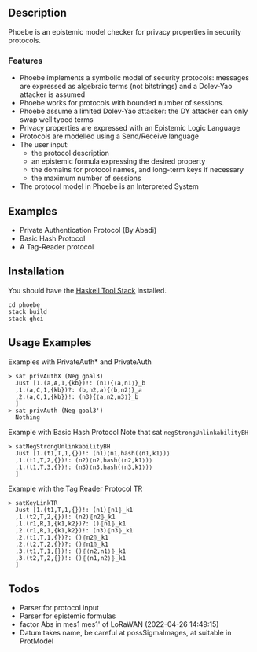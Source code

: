 ## Description
Phoebe is an epistemic model checker for privacy properties in security protocols. 

### Features
* Phoebe implements a symbolic model of security protocols: messages are expressed as algebraic terms (not bitstrings) and a Dolev-Yao attacker is assumed 
* Phoebe works for protocols with bounded number of sessions.
* Phoebe assume a limited Dolev-Yao attacker: the DY attacker can only swap well typed terms
* Privacy properties are expressed with an Epistemic Logic Language
* Protocols are modelled using a Send/Receive language
* The user input: 
  - the protocol description
  - an epistemic formula expressing the desired property
  - the domains for protocol names, and long-term keys if necessary
  - the maximum number of sessions
* The protocol model in Phoebe is an Interpreted System


## Examples
* Private Authentication Protocol (By Abadi) 
* Basic Hash Protocol
* A Tag-Reader protocol

## Installation

You should have the [Haskell Tool Stack](https://haskellstack.org) installed.

    cd phoebe
    stack build
    stack ghci

## Usage Examples

Examples with PrivateAuth* and PrivateAuth

    > sat privAuthX (Neg goal3)
      Just [1.(a,A,1,{kb})!: (n1){⟨a,n1⟩}_b
      ,1.(a,C,1,{kb})?: (b,n2,a){⟨b,n2⟩}_a
      ,2.(a,C,1,{kb})!: (n3){⟨a,n2,n3⟩}_b
      ]
    > sat privAuth (Neg goal3')
      Nothing

Example with Basic Hash Protocol
Note that sat `negStrongUnlinkabilityBH` 

    > satNegStrongUnlinkabilityBH
      Just [1.(t1,T,1,{})!: (n1)⟨n1,hash(⟨n1,k1⟩)⟩
      ,1.(t1,T,2,{})!: (n2)⟨n2,hash(⟨n2,k1⟩)⟩
      ,1.(t1,T,3,{})!: (n3)⟨n3,hash(⟨n3,k1⟩)⟩
      ] 


Example with the Tag Reader Protocol TR

    > satKeyLinkTR
      Just [1.(t1,T,1,{})!: (n1)⦃n1⦄_k1
      ,1.(t2,T,2,{})!: (n2)⦃n2⦄_k1
      ,1.(r1,R,1,{k1,k2})?: ()⦃n1⦄_k1
      ,2.(r1,R,1,{k1,k2})!: (n3)⦃n3⦄_k1
      ,2.(t1,T,1,{})?: ()⦃n2⦄_k1
      ,2.(t2,T,2,{})?: ()⦃n1⦄_k1
      ,3.(t1,T,1,{})!: ()⦃⟨n2,n1⟩⦄_k1
      ,3.(t2,T,2,{})!: ()⦃⟨n1,n2⟩⦄_k1
      ]



## Todos
* Parser for protocol input
* Parser for epistemic formulas
* factor Abs in mes1 mes1' of LoRaWAN (2022-04-26 14:49:15)
* Datum takes name, be careful at possSigmaImages, at suitable in ProtModel

